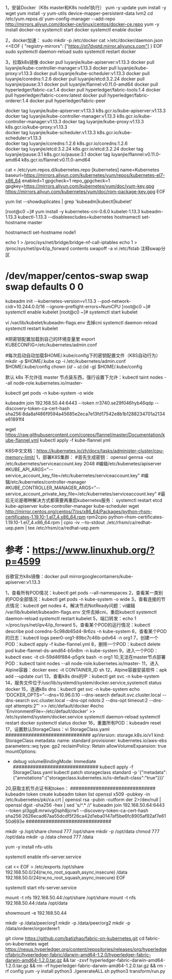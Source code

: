 1，安装Docker（K8s master和K8s node1执行）
yum -y update
yum install -y wget
yum install -y yum-utils device-mapper-persistent-data lvm2
cd /etc/yum.repos.d/
yum-config-manager --add-repo http://mirrors.aliyun.com/docker-ce/linux/centos/docker-ce.repo
yum -y install docker-ce
systemctl start docker
systemctl enable docker

2，docker加速：
sudo mkdir -p /etc/docker
cat >/etc/docker/daemon.json <<EOF
{
  "registry-mirrors": ["https://ot7dvptd.mirror.aliyuncs.com"]
}
EOF
sudo systemctl daemon-reload
sudo systemctl restart docker

3，拉取k8s镜像
docker pull luyanjie/kube-apiserver:v1.13.3
docker pull luyanjie/kube-controller-manager:v1.13.3
docker pull luyanjie/kube-proxy:v1.13.3
docker pull luyanjie/kube-scheduler:v1.13.3
docker pull luyanjie/coredns:1.2.6
docker pull luyanjie/etcd:3.2.24
docker pull luyanjie/pause:3.1
docker pull luyanjie/flannel:v0.11.0-amd64
docker pull hyperledger/fabric-ca:1.4
docker pull hyperledger/fabric-tools:1.4
docker pull hyperledger/fabric-ccenv:latest
docker pull hyperledger/fabric-orderer:1.4
docker pull hyperledger/fabric-peer

docker tag luyanjie/kube-apiserver:v1.13.3             k8s.gcr.io/kube-apiserver:v1.13.3         
docker tag luyanjie/kube-controller-manager:v1.13.3    k8s.gcr.io/kube-controller-manager:v1.13.3
docker tag luyanjie/kube-proxy:v1.13.3                 k8s.gcr.io/kube-proxy:v1.13.3             
docker tag luyanjie/kube-scheduler:v1.13.3             k8s.gcr.io/kube-scheduler:v1.13.3         
docker tag luyanjie/coredns:1.2.6                      k8s.gcr.io/coredns:1.2.6                  
docker tag luyanjie/etcd:3.2.24                        k8s.gcr.io/etcd:3.2.24
docker tag luyanjie/pause:3.1                          k8s.gcr.io/pause:3.1
docker tag luyanjie/flannel:v0.11.0-amd64              k8s.gcr.io/flannel:v0.11.0-amd64

cat <<EOF > /etc/yum.repos.d/kubernetes.repo
[kubernetes]
name=Kubernetes
baseurl=https://mirrors.aliyun.com/kubernetes/yum/repos/kubernetes-el7-x86_64
enabled=1
gpgcheck=1
repo_gpgcheck=1
gpgkey=https://mirrors.aliyun.com/kubernetes/yum/doc/yum-key.gpg https://mirrors.aliyun.com/kubernetes/yum/doc/rpm-package-key.gpg
EOF

yum list --showduplicates | grep 'kubeadm\|kubectl\|kubelet'

[root@c0 ~]# yum install -y kubernetes-cni-0.6.0 kubelet-1.13.3 kubeadm-1.13.3 kubectl-1.13.3 --disableexcludes=kubernetes
hostnamectl set-hostname master  

hostnamectl set-hostname node1

echo 1 > /proc/sys/net/bridge/bridge-nf-call-iptables
echo 1 > /proc/sys/net/ipv4/ip_forward contents
swapoff -a
vi /etc/fstab
注释swap分区
# /dev/mapper/centos-swap swap                    swap    defaults        0 0

kubeadm init --kubernetes-version=v1.13.3 --pod-network-cidr=10.244.0.0/16 --ignore-preflight-errors=NumCPU
[root@c0 ~]# systemctl enable kubelet
[root@c0 ~]# systemctl start kubelet

vi /var/lib/kubelet/kubeadm-flags.env
去掉cni
systemctl daemon-reload
systemctl restart kubelet

#把密钥配置加载到自己的环境变量里
export KUBECONFIG=/etc/kubernetes/admin.conf

#每次启动自动加载$HOME/.kube/config下的密钥配置文件（K8S自动行为）
mkdir -p $HOME/.kube
cp -i /etc/kubernetes/admin.conf $HOME/.kube/config
chown $(id -u):$(id -g) $HOME/.kube/config

默认 k8s 不允许往 master 节点装东西，强行设置下允许：kubectl taint nodes --all node-role.kubernetes.io/master-

kubectl get pods -n kube-system -o wide

kubeadm join 192.168.50.44:6443 --token rr3740.se29f046hyb46qdp --discovery-token-ca-cert-hash sha256:8da8af486f9594a45685e2eca7e13fd17542e8b1b1288234701a2134e61891f4

wget https://raw.githubusercontent.com/coreos/flannel/master/Documentation/kube-flannel.yml
kubectl apply -f  kube-flannel.yml

K8S中文文档：https://kubernetes.io/zh/docs/tasks/administer-cluster/cpu-memory-limit/
1，部署K8S集群：
#首先生成密钥：
openssl genrsa -out /etc/kubernetes/serviceaccount.key 2048
#编辑/etc/kubenetes/apiserver
#KUBE_API_ARGS="--service_account_key_file=/etc/kubernetes/serviceaccount.key"
#编辑/etc/kubernetes/controller-manager
#KUBE_CONTROLLER_MANAGER_ARGS="--service_account_private_key_file=/etc/kubernetes/serviceaccount.key"
#最后无论是哪种解决方式都需要再重启kubernetes服务：
systemctl restart etcd kube-apiserver kube-controller-manager kube-scheduler
wget http://mirror.centos.org/centos/7/os/x86_64/Packages/python-rhsm-certificates-1.19.10-1.el7_4.x86_64.rpm
rpm2cpio python-rhsm-certificates-1.19.10-1.el7_4.x86_64.rpm | cpio -iv --to-stdout ./etc/rhsm/ca/redhat-uep.pem | tee /etc/rhsm/ca/redhat-uep.pem

# 参考：https://www.linuxhub.org/?p=4599

谷歌官方k8s镜像：docker pull mirrorgooglecontainers/kube-apiserver:v1.13.3

1，查看所有POD情况：kubectl get pods --all-namespaces
2，查看某一类别的POD全部情况：kubectl get pods -n kube-system -o wide
3，查看连接的节点情况：kubectl get nodes
4，解决节点NotReady问题：vi编辑 /var/lib/kubelet/kubeadm-flags.env 文件去掉cni，重启kubectl
systemctl daemon-reload
systemctl restart kubelet
5，端口转发：echo 1 >/proc/sys/net/ipv4/ip_forward
5，查看某个POD的运行情况：kubectl describe pod coredns-5c98db65d4-8r6zs -n kube-system
6，查看某个POD的日志：kubectl logs peer0-org1-89bc7c46b-pdv64 -n org1
7，创建一个POD：kubectl apply -f  kube-flannel.yml
8，删除一个POD：kubectl delete pod kube-flannel-ds-amd64-b5n8m -n kube-system
9，进入一个POD：kubectl exec -it cli-59d46f884-p5grk bash -n org1
10,无法在master节点部署POD：kubectl taint nodes --all node-role.kubernetes.io/master-
11，进入Alpine容器：docker exec -it CONTAINER_ID sh
12，Alpine容器安装软件：apk add --update curl
13，查看k8s dns的IP：kubectl get svc -n kube-system  
14，服务文件位于/usr/lib/systemd/system/docker.service,systemctl status docker
15，连通k8s dns：kubectl get svc -n kube-system
echo 'DOCKER_OPTS="--dns=10.96.0.10 --dns-search default.svc.cluster.local --dns-search svc.cluster.local --dns-opt ndots:2 --dns-opt timeout:2 --dns-opt attempts:2"' >> /etc/default/docker
#echo 'EnvironmentFile=-/etc/default/docker' >> /etc/systemd/system/docker.service
systemctl daemon-reload
systemctl restart docker
systemctl status docker
16，重置所有POD：kubeadm reset
17，设置默认StorageClass：vi StorageClass.yaml
##############################
apiVersion: storage.k8s.io/v1
kind: StorageClass
metadata:
  name: standard
provisioner: kubernetes.io/aws-ebs
parameters::wq
  type: gp2
reclaimPolicy: Retain
allowVolumeExpansion: true
mountOptions:
  - debug
volumeBindingMode: Immediate
##############################
kubectl apply -f StorageClass.yaml
kubectl patch storageclass standard -p '{"metadata": {"annotations":{"storageclass.kubernetes.io/is-default-class":"true"}}}'

20,获取主机节点证书和token：
##############################
kubeadm token create
kubeadm token list
openssl x509 -pubkey -in /etc/kubernetes/pki/ca.crt | openssl rsa -pubin -outform der 2>/dev/null | openssl dgst -sha256 -hex | sed 's/^.* //'
kubeadm join 192.168.50.64:6443 --token pl3gg8.mrwivg0sph8jcrw1 --discovery-token-ca-cert-hash sha256:2626ecad67aa55dcdf5f26ca42d1eba0147af5be6fc8905af92af7e6150d693e
##############################

mkdir -p /opt/share
chmod 777 /opt/share
mkdir -p /opt/data
chmod 777 /opt/data
mkdir -p /data
chmod 777 /data

yum -y install nfs-utils
 
systemctl enable nfs-server.service

cat << EOF > /etc/exports
/opt/share       192.168.50.0/24(rw,no_root_squash,async,insecure)
/data            192.168.50.0/24(rw,no_root_squash,async,insecure)
EOF
 
systemctl start nfs-server.service

mount -t nfs 192.168.50.44:/opt/share /opt/share
mount -t nfs 192.168.50.44:/data /opt/data

showmount -e 192.168.50.44

mkdir -p /data/peer/org1
mkdir -p /data/peer/org2
mkdir -p /data/orderer/orgorderer1


git clone https://github.com/batizhao/fabric-on-kubernetes.git
cd fabric-on-kubernetes
wget https://nexus.hyperledger.org/content/repositories/releases/org/hyperledger/fabric/hyperledger-fabric/darwin-amd64-1.2.0/hyperledger-fabric-darwin-amd64-1.2.0.tar.gz && tar -zxvf hyperledger-fabric-darwin-amd64-1.2.0.tar.gz && rm -rf hyperledger-fabric-darwin-amd64-1.2.0.tar.gz && rm -rf config
yum -y install python3
./generateALL.sh
python3 transform/run.py
